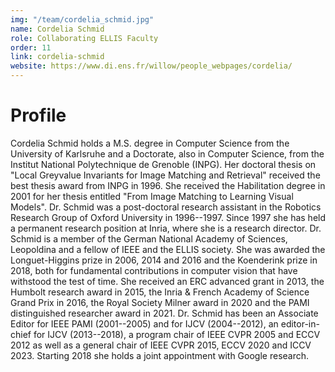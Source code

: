 ```yaml
---
img: "/team/cordelia_schmid.jpg"
name: Cordelia Schmid
role: Collaborating ELLIS Faculty
order: 11
link: cordelia-schmid
website: https://www.di.ens.fr/willow/people_webpages/cordelia/
---
```


# Profile
Cordelia Schmid holds a M.S. degree in Computer Science from the University of Karlsruhe and a Doctorate, also in Computer Science, from the Institut National Polytechnique de Grenoble (INPG). Her doctoral thesis on "Local Greyvalue Invariants for Image Matching and Retrieval" received the best thesis award from INPG in 1996. She received the Habilitation degree in 2001 for her thesis entitled "From Image Matching to Learning Visual Models". Dr. Schmid was a post-doctoral research assistant in the Robotics Research Group of Oxford University in 1996--1997. Since 1997 she has held a permanent research position at Inria, where she is a research director. Dr. Schmid is a member of the German National Academy of Sciences, Leopoldina and a fellow of IEEE and the ELLIS society. She was awarded the Longuet-Higgins prize in 2006, 2014 and 2016 and the Koenderink prize in 2018, both for fundamental contributions in computer vision that have withstood the test of time. She received an ERC advanced grant in 2013, the Humbolt research award in 2015, the Inria & French Academy of Science Grand Prix in 2016, the Royal Society Milner award in 2020 and the PAMI distinguished researcher award in 2021. Dr. Schmid has been an Associate Editor for IEEE PAMI (2001--2005) and for IJCV (2004--2012), an editor-in-chief for IJCV (2013--2018), a program chair of IEEE CVPR 2005 and ECCV 2012 as well as a general chair of IEEE CVPR 2015, ECCV 2020 and ICCV 2023. Starting 2018 she holds a joint appointment with Google research.

